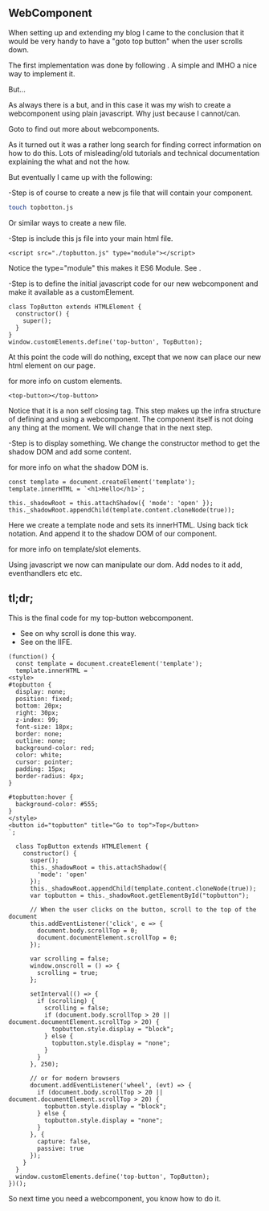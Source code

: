 ## WebComponent

When setting up and extending my blog I came to the conclusion that it would be very handy to have a "goto top button" when the user scrolls down.

The first implementation was done by following [](https://www.w3schools.com/howto/howto_js_scroll_to_top.asp). A simple and IMHO a nice way to implement it.

But...

As always there is a but, and in this case it was my wish to create a webcomponent using plain javascript. Why just because I cannot/can.

Goto [](https://www.webcomponents.org/introduction) to find out more about webcomponents.

As it turned out it was a rather long search for finding correct information on how to do this. Lots of misleading/old tutorials and technical documentation explaining the what and not the how.

But eventually I came up with the following:

-Step is of course to create a new js file that will contain your component.
```bash
touch topbotton.js
```
Or similar ways to create a new file.

-Step is include this js file into your main html file.

```code
<script src="./topbutton.js" type="module"></script>
```
Notice the type="module" this makes it ES6 Module. See [](https://html.spec.whatwg.org/multipage/webappapis.html#integration-with-the-javascript-module-system).

-Step is to define the initial javascript code for our new webcomponent and make it available as a customElement.

```code
class TopButton extends HTMLElement {
  constructor() {
    super();
  }
}
window.customElements.define('top-button', TopButton);
```
At this point the code will do nothing, except that we now can place our new html element on our page.

[](https://w3c.github.io/webcomponents/spec/custom/) for more info on custom elements.

```code
<top-button></top-button>
```
Notice that it is a non self closing tag. This step makes up the infra structure of defining and using a webcomponent. The component itself is not doing any thing at the moment. We will change that in the next step.

-Step is to display something.
We change the constructor method to get the shadow DOM and add some content.

[](https://w3c.github.io/webcomponents/spec/shadow/) for more info on what the shadow DOM is.

```code
const template = document.createElement('template');
template.innerHTML = `<h1>Hello</h1>`;

this._shadowRoot = this.attachShadow({ 'mode': 'open' });
this._shadowRoot.appendChild(template.content.cloneNode(true));
```
Here we create a template node and sets its innerHTML. Using back tick notation. And append it to the shadow DOM of our component.

[](https://html.spec.whatwg.org/multipage/scripting.html#the-template-element/) for more info on template/slot elements.

Using javascript we now can manipulate our dom. Add nodes to it add, eventhandlers etc etc.

## tl;dr;
This is the final code for my top-button webcomponent.

- See [](https://benmarshall.me/attaching-javascript-handlers-to-scroll-events/) on why scroll is done this way.
- See [](https://github.com/johnpapa/angular-styleguide/blob/master/a1/README.md#iife) on the IIFE.



```code
(function() {
  const template = document.createElement('template');
  template.innerHTML = `
<style>
#topbutton {
  display: none;
  position: fixed;
  bottom: 20px;
  right: 30px;
  z-index: 99;
  font-size: 18px;
  border: none;
  outline: none;
  background-color: red;
  color: white;
  cursor: pointer;
  padding: 15px;
  border-radius: 4px;
}

#topbutton:hover {
  background-color: #555;
}
</style>
<button id="topbutton" title="Go to top">Top</button>
`;

  class TopButton extends HTMLElement {
    constructor() {
      super();
      this._shadowRoot = this.attachShadow({
        'mode': 'open'
      });
      this._shadowRoot.appendChild(template.content.cloneNode(true));
      var topbutton = this._shadowRoot.getElementById("topbutton");

      // When the user clicks on the button, scroll to the top of the document
      this.addEventListener('click', e => {
        document.body.scrollTop = 0;
        document.documentElement.scrollTop = 0;
      });

      var scrolling = false;
      window.onscroll = () => {
        scrolling = true;
      };

      setInterval(() => {
        if (scrolling) {
          scrolling = false;
          if (document.body.scrollTop > 20 || document.documentElement.scrollTop > 20) {
            topbutton.style.display = "block";
          } else {
            topbutton.style.display = "none";
          }
        }
      }, 250);

      // or for modern browsers
      document.addEventListener('wheel', (evt) => {
        if (document.body.scrollTop > 20 || document.documentElement.scrollTop > 20) {
          topbutton.style.display = "block";
        } else {
          topbutton.style.display = "none";
        }
      }, {
        capture: false,
        passive: true
      });
    }
  }
  window.customElements.define('top-button', TopButton);
})();

```

So next time you need a webcomponent, you know how to do it.
